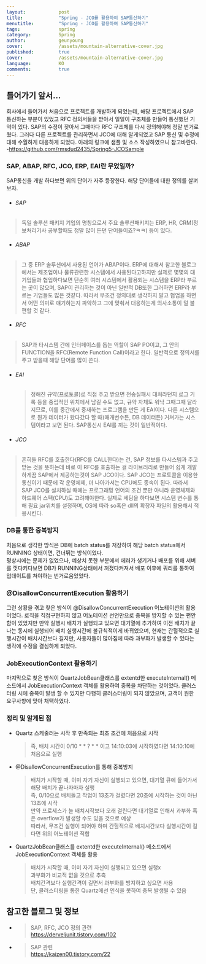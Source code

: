```yaml
---
layout:            post
title:             "Spring - JCO를 활용하여 SAP통신하기"
menutitle:         "Spring - JCO를 활용하여 SAP통신하기"
tags:              spring
category:          Spring
author:            geunyoung
cover:             /assets/mountain-alternative-cover.jpg
published:         true
cover:             /assets/mountain-alternative-cover.jpg
language:          KO
comments:          true
---
```


## 들어가기 앞서...

 회사에서 들어가서 처음으로 프로젝트를 개발하게 되었는데, 해당 프로젝트에서 SAP 통신하는 부분이 있었고 RFC 정의서들을 받아서 일일이 구조체를 만들어 통신했던 기억이 있다. SAP의 수정이 잦아서 그때마다 RFC 구조체를 다시 정의해야해 정말 번거로웠다. 그러다 다른 프로젝트를 관리하면서 JCO에 대해 알게되었고 SAP 통신 및 수정에 대해 수월하게 대응하게 되었다. 아래의 링크에 샘플 및 소스 작성하였으니 참고바란다.  
 -https://github.com/rmsdud2435/Spring5-JCOSample

### SAP, ABAP, RFC, JCO, ERP, EAI란 무었일까?
  
 SAP통신을 개발 하다보면 위의 단어가 자주 등장한다. 해당 단어들에 대한 정의를 살펴보자.
 
 * ###### SAP
  >독일 솔루션 패키지 기업의 명칭으로서 주요 솔루션패키지는 ERP, HR, CRM(정보처리기사 공부할때도 정말 많이 든던 단어들이죠?ㅋㅋ) 등이 있다.  
  
 * ###### ABAP
  >그 중 ERP 솔루션에서 사용된 언어가 ABAP이다.
  >ERP에 대해서 참고한 블로그에서는 제조업이나 물류관련한 시스템에서 사용된다고하지만 실제로 몇몇의 대기업들과 협업하다보면 단순히 여러 시스템에서 활용되는 시스템을 ERP라 부르는 곳이 많으며, SAP이 관리하는 것이 아닌 일반적 DB또한 그러하면 ERP라 부르는 기업들도 많은 것같다. 따라서 무조건 정의대로 생각하지 말고 협업을 하면서 어떤 의미로 얘기하는지 파악하고 그에 맞춰서 대응하는게 의사소통이 덜 불편할 것 같다.
  
 * ###### RFC
  > SAP과 타시스템 간에 인터페이스를 돕는 역할이 SAP PO이고, 그 안의 FUNCTION을 RFC(Remote Function Call)이라고 한다.
  > 일반적으로 정의서를 주고 받을때 해당 단어를 많이 쓴다.

* ###### EAI
  > 정해진 규약(프로토콜)로 직접 주고 받으면 전송실패시 대처라던지 로그 기록 등을 중립적인 위치에서 남길 수도 없고, 규약 자체도 워낙 그때그때 달라지므로, 이를 중간에서 중재하는 프로그램을 만든 게 EAI이다. 다른 시스템으로 뭔가 데이터가 왔다갔다 할 때(매개변수든, DB 데이터든) 거쳐가는 시스템이라고 보면 된다.
  > SAP통신시 EAI를 끼는 것이 일반적이다. 

 * ###### JCO
  > 흔히들 RFC를 호출한다(RFC를 CALL한다)는 건, SAP 정보를 타시스템과 주고 받는 것을 뜻하는데 바로 이 RFC를 호출하는 걸 라이브러리로 만들어 쉽게 개발하게끔 SAP에서 제공하는것이 SAP JCO이다.
  > SAP JCO는 프로토콜을 이용한 통신이기 때문에 각 운영체제, 더 나아가서는 CPU에도 종속이 된다. 따라서 SAP JCO를 설치하실 때에는 프로그래밍 언어의 조건 뿐만 아니라 운영체제와 하드웨어 스펙(CPU)도 고려해야한다. 
  > 실제로 세팅을 하다보면 시스템 변수를 통해 필요 jar위치를 설정하며, OS에 따라 so혹은 dll의 확장자 파일의 활용해서 적용시킨다.

### DB를 통한 중복방지

처음으로 생각한 방식은 DB에 batch status를 저장하여 해당 batch status에서 RUNNING 상태이면, 건너뛰는 방식이었다.  
평상시에는 문제가 없었으나, 예상치 못한 부분에서 에러가 생기거나 배포를 위해 서버를 껏다키다보면 DB가 RUNNING상태에서 꺼졌다켜져서 배포 이후에 쿼리를 통하여 업데이트를 쳐야하는 번거로움있었다.


### @DisallowConcurrentExecution 활용하기

그런 상황을 겪고 찾은 방식이 @DisallowConcurrentExecution 어노테이션의 활용이었다. 로직을 직접구현하지 않고 어노테이션 선언만으로 중복을 방지할 수 있는 편안함이 있었지만 만약 실행시 배치가 실행되고 있으면 대기열에 추가하여 이전 배치가 끝나는 동시에 실행되어 배치 실행시간에 불규칙적이게 바뀌었으며, 현재는 간헐적으로 실행시간이 배치시간보다 길지만, 사용자들이 많아짐에 따라 과부화가 발생할 수 있다는 생각에 수정을 결심하게 되었다.


### JobExecutionContext 활용하기

마지막으로 찾은 방식이 QuartzJobBean클래스를 extentd한 executeInternal() 메소드에서 JobExecutionContext 객체를 활용하여 중복을 차단하는 것이었다. 클러스터링 시에 중복이 발생 할 수 있지만 다행히 클러스터링이 되지 않았으며, 고객이 원한 요구사항에 맞아 채택하였다.


### 정리 및 알게된 점

* Quartz 스케줄러는 시작 후 만족되는 최초 조건에 처음으로 시작
  > 즉, 배치 시간이 0/10 * * ? * * 이고 14:10:03에 시작하였다면 14:10:10에 처음으로 실행
  
* @DisallowConcurrentExecution를 통해 중복방지
  > 배치가 시작할 때, 이미 자기 자신이 실행되고 있으면, 대기열 큐에 들어가서 해당 배치가 끝나자마자 실행  
  > 즉, 0/10으로 배치돌고 작업이 13초가 걸렸다면 20초에 시작하는 것이 아닌 13초에 시작  
  > 만약 프로세스가 늘 배치시작보다 오래 걸린다면 대기열로 인해서 과부화 혹은 overflow가 발생할 수도 있을 것으로 예상  
  > 따라서, 무조건 실행이 되어야 하며 간헐적으로 배치시간보다 실행시간이 길다면 위의 어노테이션 적합
  
* QuartzJobBean클래스를 extentd한 executeInternal() 메소드에서 JobExecutionContext 객체를 활용
  > 배치가 시작할 때, 이미 자기 자신이 실행되고 있으면 실행x  
  > 과부화가 비교적 없을 것으로 추측  
  > 배치간격보다 실행간격이 길면서 과부화를 방지하고 싶으면 사용  
  > 단, 클러스터링을 통한 Quartz에선 인식을 못하여 중복 발생될 수 있음


## 참고한 블로그 및 정보

* >SAP, RFC, JCO 정의 관련  
https://derveljunit.tistory.com/102

* >SAP 관련  
https://kaizen00.tistory.com/22
